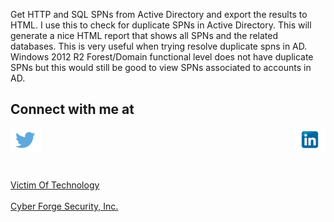 Get HTTP and SQL SPNs from Active Directory and export the results to HTML.
I use this to check for duplicate SPNs in Active Directory.
This will generate a nice HTML report that shows all SPNs and the related databases.
This is very useful when trying resolve duplicate spns in AD.
Windows 2012 R2 Forest/Domain functional level does not have duplicate SPNs but this would still be good to view SPNs associated to accounts in AD.


## Connect with me at

<a href="https://twitter.com/HMInfoSecViking?ref_src=twsrc%5Etfw"><IMG SRC="https://github.com/bvoris/bvoris/blob/master/twitter.jpg" WIDTH=10% HEIGHT=10% ALIGN=LEFT></a>

<a href="https://www.linkedin.com/in/brad-voris" target="_blank"><IMG SRC="https://github.com/bvoris/bvoris/blob/master/linkedin.png" WIDTH=10% HEIGHT=4% ALIGN=RIGHT></a>

<BR /><BR />
<BR /><BR />

<A HREF="https://www.victimoftechnology.com">Victim Of Technology<A />
<BR /><BR />
<A HREF="https://www.cyberforgesecurity.com">Cyber Forge Security, Inc.<A />
<BR /><BR />
